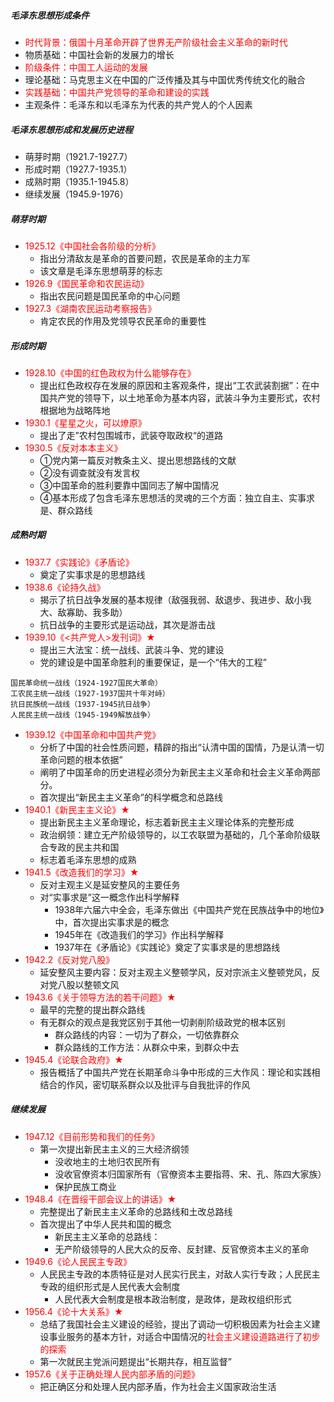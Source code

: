 ##### 毛泽东思想形成条件

- <font color="red">时代背景：俄国十月革命开辟了世界无产阶级社会主义革命的新时代</font>
- 物质基础：中国社会新的发展力的增长
- <font color="red">阶级条件：中国工人运动的发展</font>
- 理论基础：马克思主义在中国的广泛传播及其与中国优秀传统文化的融合
- <font color="red">实践基础：中国共产党领导的革命和建设的实践</font>
- 主观条件：毛泽东和以毛泽东为代表的共产党人的个人因素

##### 毛泽东思想形成和发展历史进程

- 萌芽时期（1921.7-1927.7）
- 形成时期（1927.7-1935.1）
- 成熟时期（1935.1-1945.8）
- 继续发展（1945.9-1976）

##### 萌芽时期

- <font color="red">1925.12《中国社会各阶级的分析》</font>
    - 指出分清敌友是革命的首要问题，农民是革命的主力军
    - 该文章是毛泽东思想萌芽的标志
- <font color="red">1926.9《国民革命和农民运动》</font>
    - 指出农民问题是国民革命的中心问题
- <font color="red">1927.3《湖南农民运动考察报告》</font>
    - 肯定农民的作用及党领导农民革命的重要性

##### 形成时期

- <font color="red">1928.10《中国的红色政权为什么能够存在》</font>
    - 提出红色政权存在发展的原因和主客观条件，提出“工农武装割据”：在中国共产党的领导下，以土地革命为基本内容，武装斗争为主要形式，农村根据地为战略阵地
- <font color="red">1930.1《星星之火，可以燎原》</font>
    - 提出了走”农村包围城市，武装夺取政权“的道路
- <font color="red">1930.5《反对本本主义》</font>
    - ①党内第一篇反对教条主义、提出思想路线的文献
    - ②没有调查就没有发言权
    - ③中国革命的胜利要靠中国同志了解中国情况
    - ④基本形成了包含毛泽东思想活的灵魂的三个方面：独立自主、实事求是、群众路线

##### 成熟时期

- <font color="red">1937.7《实践论》《矛盾论》</font>
    - 奠定了实事求是的思想路线
- <font color="red">1938.6《论持久战》</font>
    - 揭示了抗日战争发展的基本规律（敌强我弱、敌退步、我进步、敌小我大、敌寡助、我多助）
    - 抗日战争的主要形式是运动战，其次是游击战
- <font color="red">1939.10《<共产党人>发刊词》★</font>
    - 提出三大法宝：统一战线、武装斗争、党的建设
    - 党的建设是中国革命胜利的重要保证，是一个“伟大的工程”
```
国民革命统一战线（1924-1927国民大革命）
工农民主统一战线（1927-1937国共十年对峙）
抗日民族统一战线（1937-1945抗日战争）
人民民主统一战线（1945-1949解放战争）
```
- <font color="red">1939.12《中国革命和中国共产党》</font>
    - 分析了中国的社会性质问题，精辟的指出“认清中国的国情，乃是认清一切革命问题的根本依据”
    - 阐明了中国革命的历史进程必须分为新民主主义革命和社会主义革命两部分。
    - 首次提出“新民主主义革命”的科学概念和总路线
- <font color="red">1940.1《新民主主义论》★</font>
    - 提出新民主主义革命理论，标志着新民主主义理论体系的完整形成
    - 政治纲领：建立无产阶级领导的，以工农联盟为基础的，几个革命阶级联合专政的民主共和国
    - 标志着毛泽东思想的成熟
- <font color="red">1941.5《改造我们的学习》★</font>
    - 反对主观主义是延安整风的主要任务
    - 对“实事求是”这一概念作出科学解释
        - 1938年六届六中全会，毛泽东做出《中国共产党在民族战争中的地位》中，首次提出实事求是的概念
        - 1945年在《改造我们的学习》作出科学解释
        - 1937年在《矛盾论》《实践论》奠定了实事求是的思想路线
- <font color="red">1942.2《反对党八股》</font>
    - 延安整风主要内容：反对主观主义整顿学风，反对宗派主义整顿党风，反对党八股以整顿文风
- <font color="red">1943.6《关于领导方法的若干问题》★</font>
    - 最早的完整的提出群众路线
    - 有无群众的观点是我党区别于其他一切剥削阶级政党的根本区别
        - 群众路线的内容：一切为了群众，一切依靠群众
        - 群众路线的工作方法：从群众中来，到群众中去
- <font color="red">1945.4《论联合政府》★</font>
    - 报告概括了中国共产党在长期革命斗争中形成的三大作风：理论和实践相结合的作风，密切联系群众以及批评与自我批评的作风

##### 继续发展

- <font color="red">1947.12《目前形势和我们的任务》</font>
    - 第一次提出新民主主义的三大经济纲领
        - 没收地主的土地归农民所有
        - 没收官僚资本归国家所有（官僚资本主要指蒋、宋、孔、陈四大家族）
        - 保护民族工商业
- <font color="red">1948.4《在晋绥干部会议上的讲话》★</font>
    - 完整提出了新民主主义革命的总路线和土改总路线
    - 首次提出了中华人民共和国的概念
        - 新民主主义革命的总路线：
        - 无产阶级领导的人民大众的反帝、反封建、反官僚资本主义的革命
- <font color="red">1949.6《论人民民主专政》</font>
    - 人民民主专政的本质特征是对人民实行民主，对敌人实行专政；人民民主专政的组织形式是人民代表大会制度
        - 人民代表大会制度是根本政治制度，是政体，是政权组织形式
- <font color="red">1956.4《论十大关系》★</font>
    - 总结了我国社会主义建设的经验，提出了调动一切积极因素为社会主义建设事业服务的基本方针，对适合中国情况的<font color="red">社会主义建设道路进行了初步的探索</font>
    - 第一次就民主党派问题提出“长期共存，相互监督”
- <font color="red">1957.6《关于正确处理人民内部矛盾的问题》</font>
    - 把正确区分和处理人民内部矛盾，作为社会主义国家政治生活